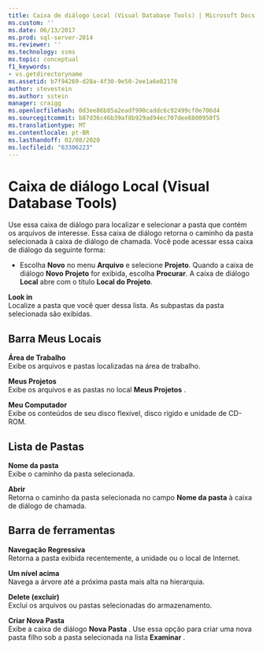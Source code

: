```yaml
---
title: Caixa de diálogo Local (Visual Database Tools) | Microsoft Docs
ms.custom: ''
ms.date: 06/13/2017
ms.prod: sql-server-2014
ms.reviewer: ''
ms.technology: ssms
ms.topic: conceptual
f1_keywords:
- vs.getdirectoryname
ms.assetid: b7f94269-d28a-4f30-9e50-2ee1a6e82178
author: stevestein
ms.author: sstein
manager: craigg
ms.openlocfilehash: 0d3ee86b85a2eadf990caddc6c92499cf0e706d4
ms.sourcegitcommit: b87d36c46b39af8b929ad94ec707dee8800950f5
ms.translationtype: MT
ms.contentlocale: pt-BR
ms.lasthandoff: 02/08/2020
ms.locfileid: "63306223"
---
```

# <a name="location-dialog-box-visual-database-tools"></a>Caixa de diálogo Local (Visual Database Tools)
  Use essa caixa de diálogo para localizar e selecionar a pasta que contém os arquivos de interesse. Essa caixa de diálogo retorna o caminho da pasta selecionada à caixa de diálogo de chamada. Você pode acessar essa caixa de diálogo da seguinte forma:  
  
-   Escolha **Novo** no menu **Arquivo** e selecione **Projeto**. Quando a caixa de diálogo **Novo Projeto** for exibida, escolha **Procurar**. A caixa de diálogo **Local** abre com o título **Local do Projeto**.  
  
 **Look in**  
 Localize a pasta que você quer dessa lista. As subpastas da pasta selecionada são exibidas.  
  
## <a name="my-places-bar"></a>Barra Meus Locais  
 **Área de Trabalho**  
 Exibe os arquivos e pastas localizadas na área de trabalho.  
  
 **Meus Projetos**  
 Exibe os arquivos e as pastas no local **Meus Projetos** .  
  
 **Meu Computador**  
 Exibe os conteúdos de seu disco flexível, disco rígido e unidade de CD-ROM.  
  
## <a name="folder-list"></a>Lista de Pastas  
 **Nome da pasta**  
 Exibe o caminho da pasta selecionada.  
  
 **Abrir**  
 Retorna o caminho da pasta selecionada no campo **Nome da pasta** à caixa de diálogo de chamada.  
  
## <a name="toolbar"></a>Barra de ferramentas  
 **Navegação Regressiva**  
 Retorna a pasta exibida recentemente, a unidade ou o local de Internet.  
  
 **Um nível acima**  
 Navega a árvore até a próxima pasta mais alta na hierarquia.  
  
 **Delete (excluir)**  
 Exclui os arquivos ou pastas selecionadas do armazenamento.  
  
 **Criar Nova Pasta**  
 Exibe a caixa de diálogo **Nova Pasta** . Use essa opção para criar uma nova pasta filho sob a pasta selecionada na lista **Examinar** .  
  
  

